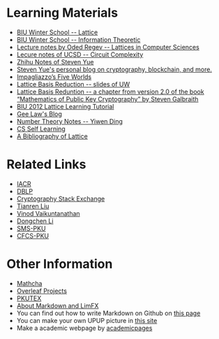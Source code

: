 # Learning Materials

* [BIU Winter School -- Lattice](https://www.bilibili.com/video/BV1hy4y1Y7bU?spm_id_from=333.1007.top_right_bar_window_default_collection.content.click&vd_source=0be9287b133b82ffc9304ec5c4cd82ac)
* [BIU Winter School -- Information Theoretic](https://www.bilibili.com/video/BV1Kv411a7mu?spm_id_from=333.1007.top_right_bar_window_default_collection.content.click&vd_source=0be9287b133b82ffc9304ec5c4cd82ac)
* [Lecture notes by Oded Regev -- Lattices in Computer Sciences](https://cims.nyu.edu/~regev/teaching/lattices_fall_2004/)
* [Lecure notes of UCSD -- Circuit Complexity](https://mathweb.ucsd.edu/~sbuss/CourseWeb/Math262A_2013F/)
* [Zhihu Notes of Steven Yue](https://www.zhihu.com/column/c_1190932930565013504)
* [Steven Yue's personal blog on cryptography, blockchain, and more.](http://blog.higashi.tech )
* [Impagliazzo’s Five Worlds](https://www.cs.virginia.edu/~njb2b/cs4102/su21/files/slides/fiveworlds.pdf)
* [Lattice Basis Reduction -- slides of UW](https://courses.cs.washington.edu/courses/cse590z/03au/cary.pdf)
* [Lattice Basis Reduntion -- a chapter from version 2.0 of the book “Mathematics of Public Key Cryptography” by Steven Galbraith](https://www.math.auckland.ac.nz/~sgal018/crypto-book/ch17.pdf#:~:text=The%20goal%20of%20lattice%20basis%20reduction%20is%20to,algorithm%20to%20compute%20a%20basis%20satisfying%20this%20deﬁnition.)
* [BIU 2012 Lattice Learning Tutorial](https://zhuanlan.zhihu.com/p/21560413)
* [Gee Law's Blog](https://geelaw.blog/archive/)
* [Number Theory Notes -- Yiwen Ding](https://bicmr.pku.edu.cn/~dingyiwen/)
* [CS Self Learning](https://csdiy.wiki)
* [A Bibliography of Lattice](https://bib-lattice.github.io)

# Related Links

* [IACR](https://iacr.org)
* [DBLP](http://www.dblp.org)
* [Cryptography Stack Exchange](https://crypto.stackexchange.com/)
* [Tianren Liu](https://liutianren.com)
* [Vinod Vaikuntanathan](https://people.csail.mit.edu/vinodv/)
* [Dongchen Li](https://billyldc.github.io)
* [SMS-PKU](https://www.math.pku.edu.cn)
* [CFCS-PKU](http://cfcs.pku.edu.cn)

# Other Information

* [Mathcha](https://www.mathcha.io/editor)
* [Overleaf Projects](https://www.overleaf.com/project)
* [PKUTEX](https://latex.pku.edu.cn/project)
* [About Markdown and LimFX](https://www.limfx.pro/ReadArticle/57/yi-zhong-xie-zuo-de-xin-fang-fa)
* You can find out how to write Markdown on Github on [this page](https://docs.github.com/cn/get-started/writing-on-github/getting-started-with-writing-and-formatting-on-github/basic-writing-and-formatting-syntax)
* You can make your own UPUP picture in [this site](https://upuptoyou.com)
* Make a academic webpage by [academicpages](https://github.com/academicpages/academicpages.github.io)
